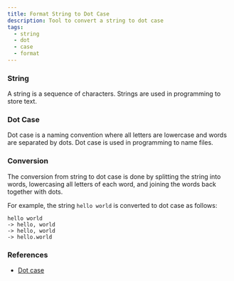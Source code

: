 ```yaml
---
title: Format String to Dot Case
description: Tool to convert a string to dot case
tags:
  - string
  - dot
  - case
  - format
---
```


### String

A string is a sequence of characters. Strings are used in programming to store text.

### Dot Case

Dot case is a naming convention where all letters are lowercase and words are separated by dots. Dot case is used in programming to name files.

### Conversion

The conversion from string to dot case is done by splitting the string into words, lowercasing all letters of each word, and joining the words back together with dots.

For example, the string `hello world` is converted to dot case as follows:

```text
hello world
-> hello, world
-> hello, world
-> hello.world
```

### References

- [Dot case](https://en.wikipedia.org/wiki/Naming_convention_(programming)#Dot_case)
